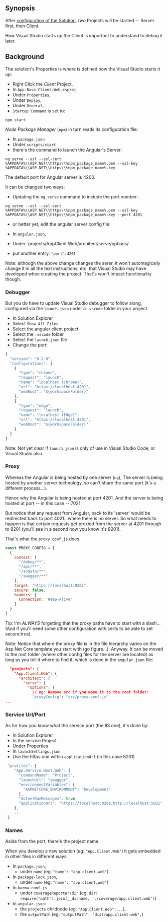 ﻿## Synopsis ##

After [configuration of the Solution](../../../31.Solution/Configuration.md), *two* Projects 
will be started -- Server first, then Client.  

How Visual Studio starts up the Client is important to understand to debug it later.


## Background ##

The solution's Properties is where is defined how the Visual Studio 
starts it up:

* Right Click the *Client* Project,
* In `App.Base.Client.Web.csproj`
* Under `Properties`,
* Under `Deploy`,
* Under `General`,
* `Startup Command` is set to:

```
npm start
```

*Node Package Manager* (`npm`) in turn reads its configuration file:

* In `package.json`
* Under `scripts/start` 
* there's the command to launch the Angular's Server:

```
ng serve --ssl --ssl-cert %APPDATA%\\ASP.NET\\https\\%npm_package_name%.pem --ssl-key %APPDATA%\\ASP.NET\\https\\%npm_package_name%.key
```

The default port for Angular server is 4200. 

It can be changed two ways:

* Updating the `ng serve` command to include the port number:

```
ng serve --ssl --ssl-cert %APPDATA%\\ASP.NET\\https\\%npm_package_name%.pem --ssl-key %APPDATA%\\ASP.NET\\https\\%npm_package_name%.key --port 4201
```

* or better yet, edit the angular server config file:

* In `angular.json`,
* Under `projects/AppClient.Web/architect/serve/options/
* put another entry: `"port":4201`

Note:
although the above change changes the serer, 
it won't automagically change it in all the text instructions, 
etc. that Visual Studio may have developed when creating the project.
That's won't impact functionality though.


### Debugger ###

But you do have to update Visual Studio debugger to follow along,
configured via the `launch.json` under a `.vscode` folder in your project.

* In Solution Explorer
* Select `Show All Files`
* Select the angular client project
* Select the `.vscode` folder
* Select the `launch.json` file
* Change the port:

```js
{
  "version": "0.2.0",
  "configurations": [
    {
      "type": "chrome",
      "request": "launch",
      "name": "localhost (Chrome)",
      "url": "https://localhost:4201",
      "webRoot": "${workspaceFolder}"
    },
    {
      "type": "edge",
      "request": "launch",
      "name": "localhost (Edge)",
      "url": "https://localhost:4201",
      "webRoot": "${workspaceFolder}"
    }
  ]
}

```

Note:
Not yet clear if `launch.json` is only of use in Visual Studio Code, or Visual Studio also.


### Proxy ###

Whereas the Angular is being hosted by one server (`ng`), 
The server is being hosted by another server technology, 
so can't share the same port (it's a different process...).

Hence why the Angular is being hosted at port 4201.
And the server is being hosted at port -- in this case -- 7021.

But notice that any request from Angular, back to its 'server' would 
be redirected back to port 4021...where there is no server. 
So what needs to happen is that certain requests get proxied from 
the server at 4201 through to 8201 (you'll see in a second how you know
it's 8201).

That's what the `proxy.conf.js` does.

```js
const PROXY_CONFIG = [
  {
    context: [
      "/debug/**",
      "/api/**",
      "/$odata/**",
      "/swagger/**"
    ],
    target: "https://localhost:8201",
    secure: false,
    headers: {
      Connection: 'Keep-Alive'
    }
  }
]
```
Tip:
I'm *ALWAYS* forgetting that the proxy paths have to start with a slash...
(And if you'll need some other configuration with certs to be able to 
set secure:true).

Note:
Notice that where the proxy file is in the file hierarchy varies on the 
Asp.Net Core template you start with (go figure...).
Anyway. It can be moved to the root folder (where other config files for 
the server are located) as long as you tell it where to find it, which is
done in the `angular.json` file:

```json
  "projects": {
    "App.Client.Web": {
      "architect": {
        "serve": {
          "options": {
            // eg: Remove src if you move it to the root folder:
            "proxyConfig": "src/proxy.conf.js"
... 
```

### Service Url/Port ###
As for how you know what the service port (the IIS one),
it's done by:

* In Solution Explorer
* In the service Project
* Under Properties
* In `launchSettings.json`
* Use the https one within `applicationUrl` (in this case 8201)

```js
 "profiles": {
    "App.Service.Host.Web": {
      "commandName": "Project",
      "launchUrl": "swagger",
      "environmentVariables": {
        "ASPNETCORE_ENVIRONMENT": "Development"
      },
      "dotnetRunMessages": true,
      "applicationUrl": "https://localhost:8201;http://localhost:5021"
    },
    ...
 }
```

### Names ###

Aside from the port, there's the project name.

When you develop a new solution (eg: `"App.Client.Web"`) it gets embedded in other files
in different ways:

* In `package.json`, 
  * under `name` (eg: `"name": "app.client.web"`).
* In `package-lock.json`, 
  * under `name` (eg: `"name": "app.client.web"`)
* In `karma.conf.js` 
  * under `coverageReporter/dir` (eg: `dir: require('path').join(__dirname, './coverage/app.client.web')`)
* In `angular.json`: 
  * the `projects` childnode (eg: `"App.Client.Web":...`),
  * the `outputPath` (eg: `"outputPath": "dist/app.client.web",`)
